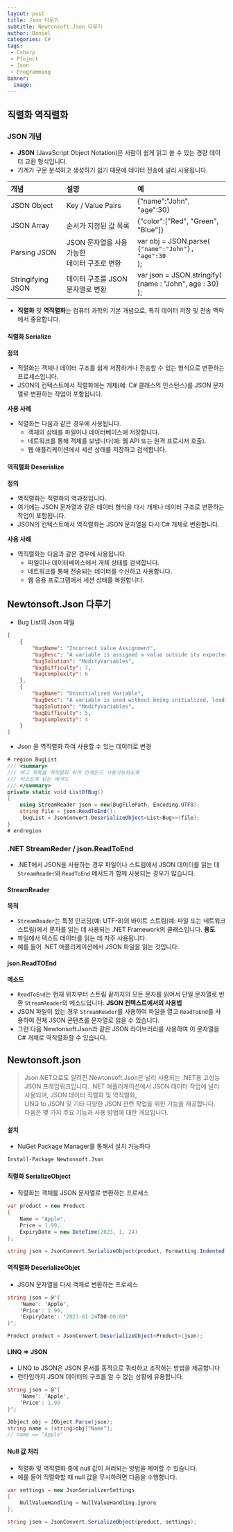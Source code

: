 ```yaml
---
layout: post
title: Json 다루기
subtitle: Newtonsoft.Json 다루기
author: Daniel
categories: C#
tags: 
 - Csharp
 - Pfoject
 - Json
 - Programming
banner:
  image:
---
```


직렬화 역직렬화
--
### JSON 개념

- **JSON** (JavaScript Object Notation)은 사람이 쉽게 읽고 쓸 수 있는 경량 데이터 교환 형식입니다. 
- 기계가 구문 분석하고 생성하기 쉽기 때문에 데이터 전송에 널리 사용됩니다.

|개념|설명|예|
|:--|:--|:--|
|JSON Object|Key / Value Pairs|{"name":"John", "age":30}|
|JSON Array|순서가 지정된 값 목록|{"color":["Red", "Green", "Blue"]}|
|Parsing JSON|JSON 문자열을 사용 가능한<br>데이터 구조로 변환|var obj = JSON.parse(<br>`{"name":"John"}, "age":30`<br>);|
|Stringifying JSON|데이터 구조를 JSON 문자열로 변환|var json = JSON.stringify(<br>{name : "John", age : 30}<br>);|


- **직렬화** 및 **역직렬화**는 컴퓨터 과학의 기본 개념으로, 특히 데이터 저장 및 전송 맥락에서 중요합니다.

#### 직렬화 Serialize

**정의**
- 직렬화는 객체나 데이터 구조를 쉽게 저장하거나 전송할 수 있는 형식으로 변환하는 프로세스입니다. 
- JSON의 컨텍스트에서 직렬화에는 개체(예: C# 클래스의 인스턴스)를 JSON 문자열로 변환하는 작업이 포함됩니다.
    
**사용 사례**
- 직렬화는 다음과 같은 경우에 사용됩니다.    
    - 객체의 상태를 파일이나 데이터베이스에 저장합니다.
    - 네트워크를 통해 객체를 보냅니다(예: 웹 API 또는 원격 프로시저 호출).
    - 웹 애플리케이션에서 세션 상태를 저장하고 검색합니다.

#### 역직렬화 Deserialize

**정의**
- 역직렬화는 직렬화의 역과정입니다. 
- 여기에는 JSON 문자열과 같은 데이터 형식을 다시 개체나 데이터 구조로 변환하는 작업이 포함됩니다. 
- JSON의 컨텍스트에서 역직렬화는 JSON 문자열을 다시 C# 개체로 변환합니다.
    
**사용 사례**
- 역직렬화는 다음과 같은 경우에 사용됩니다. 
    - 파일이나 데이터베이스에서 개체 상태를 검색합니다.
    - 네트워크를 통해 전송되는 데이터를 수신하고 사용합니다.
    - 웹 응용 프로그램에서 세션 상태를 복원합니다.



Newtonsoft.Json 다루기
--
- Bug List의 Json 파일

```json
[
	{  
		"bugName": "Incorrect Value Assignment",  
		"bugDesc": "A variable is assigned a value outside its expected range, causing logic errors.",  
		"bugSolution": "ModifyVariables",  
		"bugDifficulty": 7,  
		"bugComplexity": 6  
	},  
	{  
		"bugName": "Uninitialized Variable",  
		"bugDesc": "A variable is used without being initialized, leading to unpredictable behavior.",  
		"bugSolution": "ModifyVariables",  
		"bugDifficulty": 5,  
		"bugComplexity": 4  
	}
]
```

- Json 을 역직렬화 하여 사용할 수 있는 데이터로 변경

```csharp
# region BugList  
/// <summary>  
/// 버그 목록을 역직렬화 하여 언제든지 사용가능하도록  
/// 리스트에 담는 메서드  
/// </summary>  
private static void ListOfBug()  
{  
	using StreamReader json = new(BugFilePath, Encoding.UTF8);  
	string file = json.ReadToEnd();  
	_bugList = JsonConvert.DeserializeObject<List<Bug>>(file);  
}  
# endregion
```

### .NET StreamReder / json.ReadToEnd

- .NET에서 JSON을 사용하는 경우 파일이나 스트림에서 JSON 데이터를 읽는 데 <br>`StreamReader`와 `ReadToEnd` 메서드가 함께 사용되는 경우가 많습니다.

#### StreamReader

**목적**
- `StreamReader`는 특정 인코딩(예: UTF-8)의 바이트 스트림(예: 파일 또는 네트워크 스트림)에서 문자를 읽는 데 사용되는 .NET Framework의 클래스입니다.
**용도**
- 파일에서 텍스트 데이터를 읽는 데 자주 사용됩니다. 
- 예를 들어 .NET 애플리케이션에서 JSON 파일을 읽는 것입니다.

#### json.ReadTOEnd

**메소드**
- `ReadToEnd`는 현재 위치부터 스트림 끝까지의 모든 문자를 읽어서 단일 문자열로 반환 `StreamReader`의 메소드입니다.
**JSON 컨텍스트에서의 사용법**
- JSON 파일이 있는 경우 `StreamReader`를 사용하여 파일을 열고 `ReadToEnd`를 사용하여 전체 JSON 콘텐츠를 문자열로 읽을 수 있습니다. 
- 그런 다음 Newtonsoft.Json과 같은 JSON 라이브러리를 사용하여 이 문자열을 C# 개체로 역직렬화할 수 있습니다.



Newtonsoft.json
--

>Json.NET으로도 알려진 Newtonsoft.Json은 널리 사용되는 .NET용 고성능 JSON 프레임워크입니다. .NET 애플리케이션에서 JSON 데이터 작업에 널리 사용되며, JSON 데이터 직렬화 및 역직렬화,<br> LINQ to JSON 및 기타 다양한 JSON 관련 작업을 위한 기능을 제공합니다. <br>다음은 몇 가지 주요 기능과 사용 방법에 대한 개요입니다.

#### 설치 
- NuGet Package Manager를 통해서 설치 가능하다

```sh
Install-Package Newtonsoft.Json
```

#### 직렬화 SerializeObject
- 직렬화는 객체를 JSON 문자열로 변환하는 프로세스

```csharp
var product = new Product 
{ 
	Name = "Apple", 
	Price = 1.99, 
	ExpiryDate = new DateTime(2023, 1, 24) 
}; 

string json = JsonConvert.SerializeObject(product, Formatting.Indented);
```

#### 역직렬화 DeserializeObjet
- JSON 문자열을 다시 객체로 변환하는 프로세스

```csharp
string json = @"{
	'Name': 'Apple', 
	'Price': 1.99, 
	'ExpiryDate': '2023-01-24T00:00:00' 
}"; 

Product product = JsonConvert.DeserializeObject<Product>(json);
```

#### LINQ => JSON
- LINQ to JSON은 JSON 문서를 동적으로 쿼리하고 조작하는 방법을 제공합니다
- 런타임까지 JSON 데이터의 구조를 알 수 없는 상황에 유용합니다.

```csharp
string json = @"{
	'Name': 'Apple', 
	'Price': 1.99 
}"; 

JObject obj = JObject.Parse(json); 
string name = (string)obj["Name"]; 
// name == "Apple"
```

#### Null 값 처리
- 직렬화 및 역직렬화 중에 null 값이 처리되는 방법을 제어할 수 있습니다.
- 예를 들어 직렬화할 때 null 값을 무시하려면 다음을 수행합니다.

```csharp
var settings = new JsonSerializerSettings 
{ 
	NullValueHandling = NullValueHandling.Ignore 
}; 

string json = JsonConvert.SerializeObject(product, settings);
```

